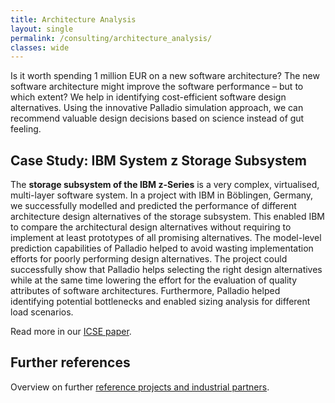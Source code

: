 ```yaml
---
title: Architecture Analysis
layout: single
permalink: /consulting/architecture_analysis/
classes: wide
---
```


Is it worth spending 1 million EUR on a new software architecture? The new software architecture might improve the software performance – but to which extent? We help in identifying cost-efficient software design alternatives. Using the innovative Palladio simulation approach, we can recommend valuable design decisions based on science instead of gut feeling.

## Case Study: IBM System z Storage Subsystem

The **storage subsystem of the IBM z-Series** is a very complex, virtualised, multi-layer software system. In a project with IBM in Böblingen, Germany, we successfully modelled and predicted the performance of different architecture design alternatives of the storage subsystem. This enabled IBM to compare the architectural design alternatives without requiring to implement at least prototypes of all promising alternatives. The model-level prediction capabilities of Palladio helped to avoid wasting implementation efforts for poorly performing design alternatives. The project could successfully show that Palladio helps selecting the right design alternatives while at the same time lowering the effort for the evaluation of quality attributes of software architectures. Furthermore, Palladio helped identifying potential bottlenecks and enabled sizing analysis for different load scenarios.

Read more in our [ICSE paper](https://dl.acm.org/doi/abs/10.1145/1810295.1810297).

## Further references

Overview on further [reference projects and industrial partners](/consulting/references).
